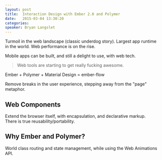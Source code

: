 ```yaml
---
layout: post
title:  Interaction Design with Ember 2.0 and Polymer
date:   2015-03-04 13:30:20
categories:
speaker: Bryan Langslet
---
```


Turmoil in the web landscape (classic underdog story). Largest app runtime
in the world. Web performance is on the rise.

Mobile apps can be built, and still a delight to use, with web tech.

> Web tools are starting to get really fucking awesome.

Ember + Polymer + Material Design = ember-flow

Remove breaks in the user experience, stepping away from the "page" metaphor.

## Web Components

Extend the browser itself, with encapsulation, and declarative markup. There
is true reusability/portability.

## Why Ember and Polymer?

World class routing and state management, while using the Web Animations API.


